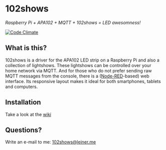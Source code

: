 # 102shows
_Raspberry Pi + APA102 + MQTT + 102shows = LED awesomness!_

[![Code Climate](https://codeclimate.com/github/Yottabits/102shows/badges/gpa.svg)](https://codeclimate.com/github/Yottabits/102shows)

## What is this?
102shows is a driver for the APA102 LED strip on a Raspberry Pi and also a collection of lightshows.
These lightshows can be controlled over your home network via MQTT.
And for those who do not prefer sending raw MQTT messages from the console, there is a ([Node-RED](https://nodered.org)-based) web interface.
Its responsive layout makes it ideal for both smartphones, tablets and computers.

## Installation
Take a look at the [wiki](https://github.com/Yottabits/102shows/wiki/Installation)

## Questions?
Write an e-mail to me: 102shows@leiner.me
